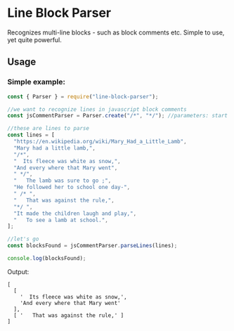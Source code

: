 # Line Block Parser

Recognizes multi-line blocks - such as block comments etc.
Simple to use, yet quite powerful.

## Usage

### Simple example:

```js
const { Parser } = require("line-block-parser");

//we want to recognize lines in javascript block comments
const jsCommentParser = Parser.create("/*", "*/"); //parameters: start tag, end tag

//these are lines to parse
const lines = [
  "https://en.wikipedia.org/wiki/Mary_Had_a_Little_Lamb",
  "Mary had a little lamb,",
  "/*",
  "  Its fleece was white as snow,",
  "And every where that Mary went",
  " */",
  "   The lamb was sure to go ;",
  "He followed her to school one day-",
  " /* ",
  "   That was against the rule,",
  "*/ ",
  "It made the children laugh and play,",
  "   To see a lamb at school.",
];

//let's go
const blocksFound = jsCommentParser.parseLines(lines);

console.log(blocksFound);

```

Output:

```shell
[
  [
    '  Its fleece was white as snow,',
    'And every where that Mary went'
  ],
  [ '   That was against the rule,' ]
]

```
